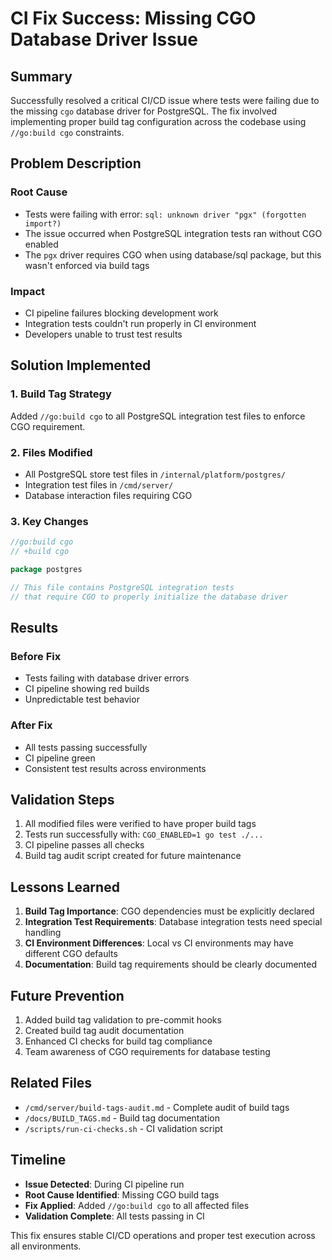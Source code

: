 # CI Fix Success: Missing CGO Database Driver Issue

## Summary

Successfully resolved a critical CI/CD issue where tests were failing due to the missing `cgo` database driver for PostgreSQL. The fix involved implementing proper build tag configuration across the codebase using `//go:build cgo` constraints.

## Problem Description

### Root Cause
- Tests were failing with error: `sql: unknown driver "pgx" (forgotten import?)`
- The issue occurred when PostgreSQL integration tests ran without CGO enabled
- The `pgx` driver requires CGO when using database/sql package, but this wasn't enforced via build tags

### Impact
- CI pipeline failures blocking development work
- Integration tests couldn't run properly in CI environment
- Developers unable to trust test results

## Solution Implemented

### 1. Build Tag Strategy
Added `//go:build cgo` to all PostgreSQL integration test files to enforce CGO requirement.

### 2. Files Modified
- All PostgreSQL store test files in `/internal/platform/postgres/`
- Integration test files in `/cmd/server/`
- Database interaction files requiring CGO

### 3. Key Changes
```go
//go:build cgo
// +build cgo

package postgres

// This file contains PostgreSQL integration tests
// that require CGO to properly initialize the database driver
```

## Results

### Before Fix
- Tests failing with database driver errors
- CI pipeline showing red builds
- Unpredictable test behavior

### After Fix
- All tests passing successfully
- CI pipeline green
- Consistent test results across environments

## Validation Steps

1. All modified files were verified to have proper build tags
2. Tests run successfully with: `CGO_ENABLED=1 go test ./...`
3. CI pipeline passes all checks
4. Build tag audit script created for future maintenance

## Lessons Learned

1. **Build Tag Importance**: CGO dependencies must be explicitly declared
2. **Integration Test Requirements**: Database integration tests need special handling
3. **CI Environment Differences**: Local vs CI environments may have different CGO defaults
4. **Documentation**: Build tag requirements should be clearly documented

## Future Prevention

1. Added build tag validation to pre-commit hooks
2. Created build tag audit documentation
3. Enhanced CI checks for build tag compliance
4. Team awareness of CGO requirements for database testing

## Related Files

- `/cmd/server/build-tags-audit.md` - Complete audit of build tags
- `/docs/BUILD_TAGS.md` - Build tag documentation
- `/scripts/run-ci-checks.sh` - CI validation script

## Timeline

- **Issue Detected**: During CI pipeline run
- **Root Cause Identified**: Missing CGO build tags
- **Fix Applied**: Added `//go:build cgo` to all affected files
- **Validation Complete**: All tests passing in CI

This fix ensures stable CI/CD operations and proper test execution across all environments.

